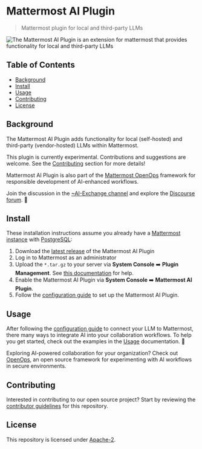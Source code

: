 # Mattermost AI Plugin

> Mattermost plugin for local and third-party LLMs

![The Mattermost AI Plugin is an extension for mattermost that provides functionality for local and third-party LLMs](https://github.com/mattermost/mattermost-plugin-ai/assets/7295363/3c2f2547-53a8-4a65-838b-534947adf4d5)

<!-- omit from toc -->
## Table of Contents

- [Background](#background)
- [Install](#install)
- [Usage](#usage)
- [Contributing](#contributing)
- [License](#license)

## Background

The Mattermost AI Plugin adds functionality for local (self-hosted) and third-party (vendor-hosted) LLMs within Mattermost.

This plugin is currently experimental. Contributions and suggestions are welcome. See the [Contributing](#contributing) section for more details!

Mattermost AI Plugin is also part of the [Mattermost OpenOps](https://openops.mattermost.com) framework for responsible development of AI-enhanced workflows.

Join the discussion in the [~AI-Exchange channel](https://community.mattermost.com/core/channels/ai-exchange) and explore the [Discourse forum](https://forum.mattermost.com/c/openops-ai/40). 💬

## Install

These installation instructions assume you already have a [Mattermost instance](https://mattermost.com/download/) with [PostgreSQL](https://www.postgresql.org/):

1. Download the [latest release](https://github.com/mattermost/mattermost-plugin-ai/releases) of the Mattermost AI Plugin
2. Log in to Mattermost as an administrator
3. Upload the `*.tar.gz` to your server via **System Console** ➡️ **Plugin Management**. See [this documentation](https://developers.mattermost.com/integrate/plugins/using-and-managing-plugins/#custom-plugins) for help.
4. Enable the Mattermost AI Plugin via **System Console** ➡️ **Mattermost AI Plugin**.
5. Follow the [configuration guide](./docs/configuration-guide.md) to set up the Mattermost AI Plugin.

## Usage

After following the [configuration guide](./docs/configuration-guide.md) to connect your LLM to Mattermost, there many ways to integrate AI into your collaboration workflows. To help you get started, check out the examples in the [Usage](./docs/usage.md) documentation. 🚀

Exploring AI-powered collaboration for your organization? Check out [OpenOps](https://openops.mattermost.com), an open source framework for experimenting with AI workflows in secure environments.

## Contributing

Interested in contributing to our open source project? Start by reviewing the [contributor guidelines](./.github/CONTRIBUTING.md) for this repository.

## License

This repository is licensed under [Apache-2](./LICENSE.md).
